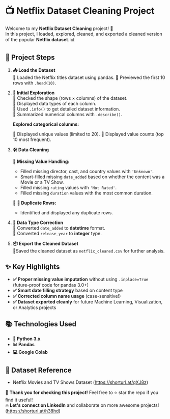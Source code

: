 # **📺 Netflix Dataset Cleaning Project**

Welcome to my **Netflix Dataset Cleaning** project! 🚀  
In this project, I loaded, explored, cleaned, and exported a cleaned version of the popular **Netflix dataset**. 📊

## **📂 Project Steps**
1. **📥 Load the Dataset**  
   🔹 Loaded the Netflix titles dataset using pandas.
   🔹 Previewed the first 10 rows with `.head(10)`.

3. **🔎 Initial Exploration**  
   🔹 Checked the shape (rows × columns) of the dataset.  
   🔹 Displayed data types of each column.  
   🔹 Used `.info()` to get detailed dataset information.  
   🔹 Summarized numerical columns with `.describe()`.
   
   **Explored categorical columns:**
   
   🔹  Displayed unique values (limited to 20).
   🔹 Displayed value counts (top 10 most frequent).

5. **🛠️ Data Cleaning**
   
   **🔹  Missing Value Handling:**
     - Filled missing director, cast, and country values with `'Unknown'`.
     - Smart-filled missing `date_added` based on whether the content was a Movie or a TV Show.
     - Filled missing `rating` values with `'Not Rated'`.
     - Filled missing `duration` values with the most common duration.
   
   🔹  **🔄 Duplicate Rows:**
     - Identified and displayed any duplicate rows.

7. **🧹 Data Type Correction**  
   🔹 Converted `date_added` to **datetime** format.  
   🔹 Converted `release_year` to **integer** type.

8. **📦 Export the Cleaned Dataset**  
    🔹Saved the cleaned dataset as `netflix_cleaned.csv` for further analysis.

## **✨ Key Highlights**
- **✅ Proper missing value imputation** without using `.inplace=True` (future-proof code for pandas 3.0+)
- **✅ Smart date filling strategy** based on content type
- **✅ Corrected column name usage** (case-sensitive!)
- **✅ Dataset exported cleanly** for future Machine Learning, Visualization, or Analytics projects

## **📚 Technologies Used**
- **🐍 Python 3.x**
- **📊 Pandas**
- **💻 Google Colab**

## **📎 Dataset Reference**
- Netflix Movies and TV Shows Dataset (https://shorturl.at/qXJ8z)

🚀 **Thank you for checking this project!** Feel free to ⭐ star the repo if you find it useful!  
🔥 **Let's connect on LinkedIn** and collaborate on more awesome projects!
 (https://shorturl.at/h38hd)
